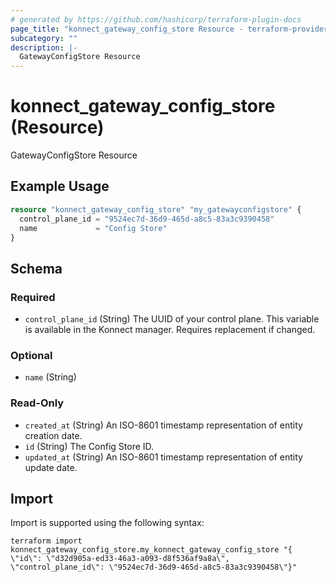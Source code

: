 ```yaml
---
# generated by https://github.com/hashicorp/terraform-plugin-docs
page_title: "konnect_gateway_config_store Resource - terraform-provider-konnect"
subcategory: ""
description: |-
  GatewayConfigStore Resource
---
```


# konnect_gateway_config_store (Resource)

GatewayConfigStore Resource

## Example Usage

```terraform
resource "konnect_gateway_config_store" "my_gatewayconfigstore" {
  control_plane_id = "9524ec7d-36d9-465d-a8c5-83a3c9390458"
  name             = "Config Store"
}
```

<!-- schema generated by tfplugindocs -->
## Schema

### Required

- `control_plane_id` (String) The UUID of your control plane. This variable is available in the Konnect manager. Requires replacement if changed.

### Optional

- `name` (String)

### Read-Only

- `created_at` (String) An ISO-8601 timestamp representation of entity creation date.
- `id` (String) The Config Store ID.
- `updated_at` (String) An ISO-8601 timestamp representation of entity update date.

## Import

Import is supported using the following syntax:

```shell
terraform import konnect_gateway_config_store.my_konnect_gateway_config_store "{ \"id\": \"d32d905a-ed33-46a3-a093-d8f536af9a8a\",  \"control_plane_id\": \"9524ec7d-36d9-465d-a8c5-83a3c9390458\"}"
```

